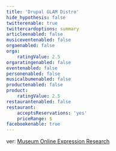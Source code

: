 ```yaml
---
title: 'Drupal GLAM Distro'
hide_hypothesis: false
twitterenable: true
twittercardoptions: summary
articleenabled: false
musiceventenabled: false
orgaenabled: false
orga:
    ratingValue: 2.5
orgaratingenabled: false
eventenabled: false
personenabled: false
musicalbumenabled: false
productenabled: false
product:
    ratingValue: 2.5
restaurantenabled: false
restaurant:
    acceptsReservations: 'yes'
    priceRange: $
facebookenable: true
---
```



ver: [Museum Online Expression Research](https://docs.google.com/spreadsheets/d/1gDQ27gr23j5_8dMBHzkrXwhpf121rz9JvauTEBf1pTU/edit#gid=0)
